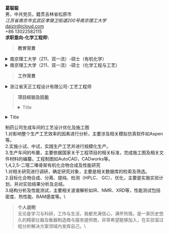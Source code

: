 **葛聪聪**\
男，中共党员，籍贯吉林省松原市\
*江苏省南京市玄武区孝陵卫街道200号南京理工大学*\
daizir@icloud.com\
+86 13022582115\
**求职意向-化学工程师**\
>**教育背景**
<details> <summary>南京理工大学（211、双一流）-硕士（有机化学）</summary>
2020-2023：研究有机化合物的合成及性能。在校与同学老师和睦相处，认真完成科研任务，以专业第一名获得学业一等奖学金，专利一篇（在审），第一作者SCI文章一篇（在审）。在实验室负责管理高效液相色谱仪。在校期间担任院研究生会副主席、主席，获得优秀研究生干部称号。
</details>
<details> <summary>南京理工大学（211、双一流）-硕士（化学工程与工艺）</summary>
2013-2017：在校与同学老师和睦相处，认真学习与工作，顺利申请校级科研项目资金并负责完成目标催化剂的生产工艺优化。
</details>

>**工作背景**
<details> <summary>浙江省天正工程设计有限公司-工艺工程师</summary>
以完成整个生产车间的交付为目标，与其他各专业协同，根据国家标准规范完成工程项目的工艺设计及优化，管道设备布置及施工图等。
</details>

> **项目经验及技能**
><details> <summary>Title</summary> contents ...
<details> <summary>Title</summary> contents ...
</details>

制药公司生成车间的工艺设计优化及施工图\
1.对影响整个生产工艺效率的因素进行分析，主要涉及相关模拟仿真软件如Aspen等。\
2.实施小试、中试，实践生产工艺并进行规模化生产。\
3.生产车间的布置，主要依据国家关于工程项目的相关标准，完成施工图及相关文件材料的编纂。工程制图如AutoCAD，CADworks等。\
1,4,2,5-二噁二嗪骨架有机化合物合成及性能研究\
1.对相关研究进行调研，确定研究对象，主要是相关数据库的检索及筛选。\
2.目标化合物合成、分离、提纯、检测（HPLC、 GC）、优化，主要是实施实验计划，并对实验结果分析及总结。\
3.结构分析及性能测试，主要相关波谱解析如IR、NMR、XRD等，性能测试包括密度、热性能、BAM感度等。\
>**个人说明**\
无论是学习与科研，工作与生活，我都充满信心，满怀热情。是一家历史悠久的精密仪器及衡器制造商与服务提供商，非常希望能够加入，在实验室过程分析解决方案领域内发挥自己。\  


